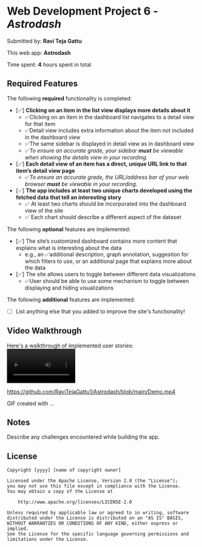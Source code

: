# Web Development Project 6 - *Astrodash*

Submitted by: **Ravi Teja Gattu**

This web app: **Astrodash**

Time spent: **4** hours spent in total

## Required Features

The following **required** functionality is completed:

- [✅] **Clicking on an item in the list view displays more details about it**
  - ✅Clicking on an item in the dashboard list navigates to a detail view for that item
  - ✅Detail view includes extra information about the item not included in the dashboard view
  - ✅The same sidebar is displayed in detail view as in dashboard view
  - ✅*To ensure an accurate grade, your sidebar **must** be viewable when showing the details view in your recording.*
- [✅] **Each detail view of an item has a direct, unique URL link to that item’s detail view page**
  -  ✅*To ensure an accurate grade, the URL/address bar of your web browser **must** be viewable in your recording.*
- [✅] **The app includes at least two unique charts developed using the fetched data that tell an interesting story**
  - ✅ At least two charts should be incorporated into the dashboard view of the site
  - ✅ Each chart should describe a different aspect of the dataset


The following **optional** features are implemented:

- [✅] The site’s customized dashboard contains more content that explains what is interesting about the data 
  - e.g., an ✅additional description, graph annotation, suggestion for which filters to use, or an additional page that explains more about the data
- [✅] The site allows users to toggle between different data visualizations
  - ✅User should be able to use some mechanism to toggle between displaying and hiding visualizations 

  
The following **additional** features are implemented:

* [ ] List anything else that you added to improve the site's functionality!

## Video Walkthrough

Here's a walkthrough of implemented user stories:
<video src='https://github.com/RaviTejaGattu1/Astrodash/blob/main/Demo.mp4' width=180/>

https://github.com/RaviTejaGattu1/Astrodash/blob/main/Demo.mp4

<!-- Replace this with whatever GIF tool you used! -->
GIF created with ...  
<!-- Recommended tools:
[Kap](https://getkap.co/) for macOS
[ScreenToGif](https://www.screentogif.com/) for Windows
[peek](https://github.com/phw/peek) for Linux. -->

## Notes

Describe any challenges encountered while building the app.

## License

    Copyright [yyyy] [name of copyright owner]

    Licensed under the Apache License, Version 2.0 (the "License");
    you may not use this file except in compliance with the License.
    You may obtain a copy of the License at

        http://www.apache.org/licenses/LICENSE-2.0

    Unless required by applicable law or agreed to in writing, software
    distributed under the License is distributed on an "AS IS" BASIS,
    WITHOUT WARRANTIES OR CONDITIONS OF ANY KIND, either express or implied.
    See the License for the specific language governing permissions and
    limitations under the License.
